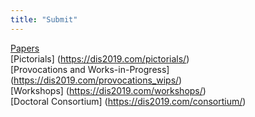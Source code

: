 ```yaml
---
title: "Submit"
---
```

[Papers](https://dis2019.com/papers/) </br>
[Pictorials] (https://dis2019.com/pictorials/) </br>
[Provocations and Works-in-Progress] (https://dis2019.com/provocations_wips/) </br>
[Workshops] (https://dis2019.com/workshops/) </br>
[Doctoral Consortium] (https://dis2019.com/consortium/) </br>
